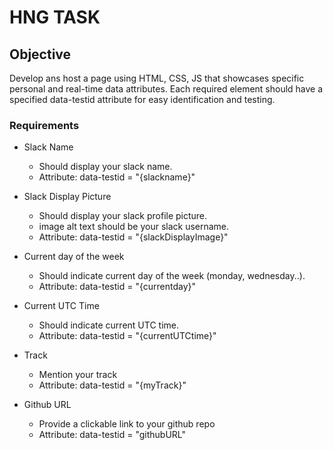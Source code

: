 # HNG TASK

## Objective

 Develop ans host a page using HTML, CSS, JS that showcases specific personal and real-time data attributes. Each required element should have a specified data-testid attribute for easy identification and testing.

### Requirements

- Slack Name
    - Should display your slack name.
    - Attribute: data-testid = "{slackname}"

- Slack Display Picture
    - Should display your slack profile picture.
    - image alt text should be your slack username.
    - Attribute: data-testid = "{slackDisplayImage}"

- Current day of the week
    - Should indicate current day of the week (monday, wednesday..).
    - Attribute: data-testid = "{currentday}"

- Current UTC Time
    - Should indicate current UTC time.
    - Attribute: data-testid = "{currentUTCtime}"

- Track
    - Mention your track
    - Attribute: data-testid = "{myTrack}"

- Github URL
    - Provide a clickable link to your github repo
    - Attribute: data-testid = "githubURL"